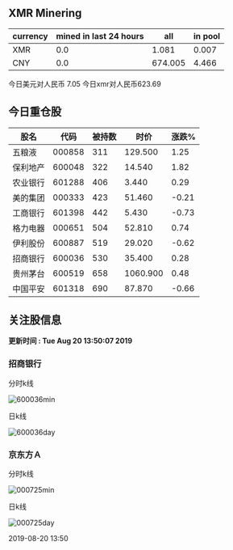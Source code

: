 ## XMR Minering

|currency|mined in last 24 hours|all|in pool|
|---|---|---|---|
|XMR|0.0|1.081|0.007|
|CNY|0.0|674.005|4.466|

今日美元对人民币 7.05	今日xmr对人民币623.69


## 今日重仓股 

|股名|代码|被持数|时价|涨跌%|
|---|---|---|---|---|
|五粮液|000858|311|129.500|1.25|
|保利地产|600048|322|14.540|1.82|
|农业银行|601288|406|3.440|0.29|
|美的集团|000333|423|51.460|-0.21|
|工商银行|601398|442|5.430|-0.73|
|格力电器|000651|504|52.810|0.74|
|伊利股份|600887|519|29.020|-0.62|
|招商银行|600036|530|35.400|0.28|
|贵州茅台|600519|658|1060.900|0.48|
|中国平安|601318|690|87.870|-0.66|

## 关注股信息
**更新时间 : Tue Aug 20 13:50:07 2019**
### 招商银行 
分时k线

![600036min](http://image.sinajs.cn/newchart/min/n/sh600036.gif)

日k线

![600036day](http://image.sinajs.cn/newchart/daily/n/sh600036.gif)

### 京东方Ａ 
分时k线

![000725min](http://image.sinajs.cn/newchart/min/n/sz000725.gif)

日k线

![000725day](http://image.sinajs.cn/newchart/daily/n/sz000725.gif)

2019-08-20 13:50